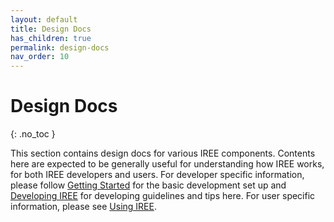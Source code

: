 ```yaml
---
layout: default
title: Design Docs
has_children: true
permalink: design-docs
nav_order: 10
---
```


# Design Docs
{: .no_toc }

This section contains design docs for various IREE components. Contents here are expected to be generally useful for understanding how IREE works, for both IREE developers and users. For developer specific information, please follow [Getting Started](./get-started) for the basic development set up and [Developing IREE](./developing-iree) for developing guidelines and tips here. For user specific information, please see [Using IREE](./using-iree).
